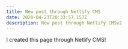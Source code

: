 ```yaml
---
title: New post through Netlify CMS
date: 2020-04-23T20:33:57.157Z
description: New post through Netlify CMSv2
---
```

I created this page through Netlify CMS!